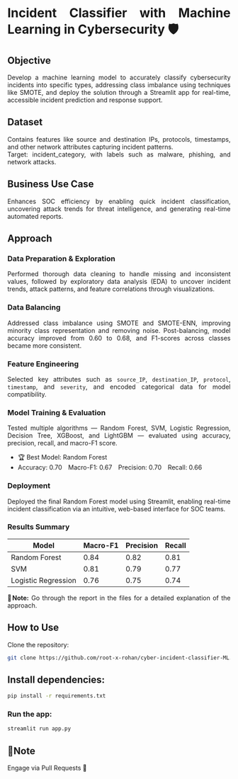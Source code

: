<div align="justify">
  
# Incident Classifier with Machine Learning in Cybersecurity 🛡️ 
</div>

<div align="justify">
  
## Objective
Develop a machine learning model to accurately classify cybersecurity incidents into specific types, addressing class imbalance using techniques like SMOTE, and deploy the solution through a Streamlit app for real-time, accessible incident prediction and response support.  

## Dataset 

Contains features like source and destination IPs, protocols, timestamps, and other network attributes capturing incident patterns. <br>
Target: incident_category, with labels such as malware, phishing, and network attacks.

## Business Use Case
 Enhances SOC efficiency by enabling quick incident classification, uncovering attack trends for threat intelligence, and generating real-time automated reports.



##  Approach

### Data Preparation & Exploration

Performed thorough data cleaning to handle missing and inconsistent values, followed by exploratory data analysis (EDA) to uncover incident trends, attack patterns, and feature correlations through visualizations.

### Data Balancing

Addressed class imbalance using SMOTE and SMOTE-ENN, improving minority class representation and removing noise. Post-balancing, model accuracy improved from 0.60 to 0.68, and F1-scores across classes became more consistent.

### Feature Engineering

Selected key attributes such as `source_IP`, `destination_IP`, `protocol`, `timestamp`, and `severity`, and encoded categorical data for model compatibility.

### Model Training & Evaluation

Tested multiple algorithms — Random Forest, SVM, Logistic Regression, Decision Tree, XGBoost, and LightGBM — evaluated using accuracy, precision, recall, and macro-F1 score.

* 🏆 Best Model: Random Forest
* Accuracy: 0.70 Macro-F1: 0.67 Precision: 0.70 Recall: 0.66

### Deployment

Deployed the final Random Forest model using Streamlit, enabling real-time incident classification via an intuitive, web-based interface for SOC teams.

### Results Summary

| Model               | Macro-F1 | Precision | Recall |
| ------------------- | -------- | --------- | ------ |
| Random Forest       | 0.84     | 0.82      | 0.81   |
| SVM                 | 0.81     | 0.79      | 0.77   |
| Logistic Regression | 0.76     | 0.75      | 0.74   |


**🧾Note:** Go through the report in the files for a detailed explanation of the approach.  

## How to Use

Clone the repository:

```bash
git clone https://github.com/root-x-rohan/cyber-incident-classifier-ML.git
```

## Install dependencies:

```bash
pip install -r requirements.txt
```

### Run the app:

```bash
streamlit run app.py
```

## 🧾Note
Engage via Pull Requests 🔄

</div>
